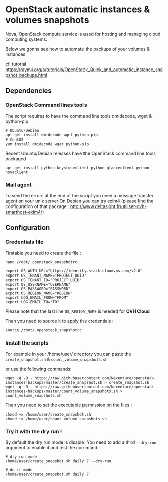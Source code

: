 # OpenStack automatic instances & volumes snapshots
Nova, OpenStack compute service is used for hosting and managing cloud computing systems.

Below we gonna see how to automate the backups of your volumes & instances

cf. tutorial
https://raymii.org/s/tutorials/OpenStack_Quick_and_automatic_instance_snapshot_backups.html

## Dependencies
### OpenStack Command lines tools

The script requires to have the command line tools dmidecode, wget & python-pip

```
# Ubuntu/Debian
apt-get install dmidecode wget python-pip
# CentOS
yum install dmidecode wget python-pip
```

Recent Ubuntu/Debian releases have the OpenStack command line tools packaged

```
apt-get install python-keystoneclient python-glanceclient python-novaclient
```

### Mail agent
To send the errors at the end of the script you need a message transfer agent on your unix server
On Debian you can try exim4 (please find the configuration of that package : http://www.deltasight.fr/utiliser-ovh-smarthost-exim4/)

## Configuration
### Credentials file
Firstable you need to create the file :

```
nano /root/.openstack_snapshotrc

export OS_AUTH_URL="https://identity.stack.cloudvps.com/v2.0"
export OS_TENANT_NAME="PROJECT_UUID"
export OS_TENANT_ID="PROJECT_UUID"
export OS_USERNAME="USERNAME"
export OS_PASSWORD="PASSWORD"
export OS_REGION_NAME="REGION"
export LOG_EMAIL_FROM="FROM"
export LOG_EMAIL_TO="TO"
```
Please note that the last line `OS_REGION_NAME` is needed for **OVH Cloud**

Then you need to source it to apply the credentials :

```
source /root/.openstack_snapshotrc
```

### Install the scripts

For example in your /home/user/ directory you can paste the `create_snapshot.sh` & `count_volume_snapshots.sh`

or use the following commands:

```
wget -q -O - https://raw.githubusercontent.com/Nexenture/openstack-instances-backups/master/create_snapshot.sh > create_snapshot.sh
wget -q -O - https://raw.githubusercontent.com/Nexenture/openstack-instances-backups/master/count_volume_snapshots.sh > count_volume_snapshots.sh
```

Then you need to set the executable permission on the files :
```
chmod +x /home/user/create_snapshot.sh
chmod +x /home/user/count_volume_snapshots.sh
```

### Try it with the dry run !
By default the dry run mode is disable. You need to add a third `--dry-run` argument to enable it and test the command :

```
# dry run mode
/home/user/create_snapshot.sh daily 7 --dry-run

# do it mode
/home/user/create_snapshot.sh daily 7
```
